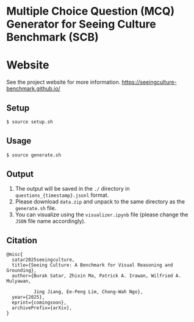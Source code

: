 # Multiple Choice Question (MCQ) Generator for Seeing Culture Benchmark (SCB)

# Website

See the project website for more information.
https://seeingculture-benchmark.github.io/

## Setup

```bash
$ source setup.sh
```

## Usage

```bash
$ source generate.sh
```

## Output

1. The output will be saved in the `./` directory in `questions_{timestamp}.jsonl` format.
2. Please download `data.zip` and unpack to the same directory as the `generate.sh` file.
3. You can visualize using the `visualizer.ipynb` file (please change the `JSON` file name accordingly).

## Citation
```
@misc{
  satar2025seeingculture,
  title={Seeing Culture: A Benchmark for Visual Reasoning and Grounding}, 
  author={Burak Satar, Zhixin Ma, Patrick A. Irawan, Wilfried A. Mulyawan,

          Jing Jiang, Ee-Peng Lim, Chong-Wah Ngo},
  year={2025},
  eprint={comingsoon},
  archivePrefix={arXiv},
}
```
